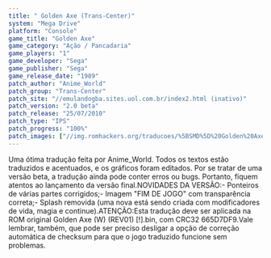 ```yaml
---
title: " Golden Axe (Trans-Center)"
system: "Mega Drive"
platform: "Console"
game_title: "Golden Axe"
game_category: "Ação / Pancadaria"
game_players: "1"
game_developer: "Sega"
game_publisher: "Sega"
game_release_date: "1989"
patch_author: "Anime_World"
patch_group: "Trans-Center"
patch_site: "//emulandogba.sites.uol.com.br/index2.html (inativo)"
patch_version: "2.0 beta"
patch_release: "25/07/2010"
patch_type: "IPS"
patch_progress: "100%"
patch_images: ["//img.romhackers.org/traducoes/%5BSMD%5D%20Golden%20Axe%20-%20Trans-Center%20-%201.png","//img.romhackers.org/traducoes/%5BSMD%5D%20Golden%20Axe%20-%20Trans-Center%20-%202.png","//img.romhackers.org/traducoes/%5BSMD%5D%20Golden%20Axe%20-%20Trans-Center%20-%203.png"]
---
```

Uma ótima tradução feita por Anime_World. Todos os textos estão traduzidos e acentuados, e os gráficos foram editados. Por se tratar de uma versão beta, a tradução ainda pode conter erros ou bugs. Portanto, fiquem atentos ao lançamento da versão final.NOVIDADES DA VERSÃO:- Ponteiros de várias partes corrigidos;- Imagem "FIM DE JOGO" com transparência correta;- Splash removida (uma nova está sendo criada com modificadores de vida, magia e continue).ATENÇÃO:Esta tradução deve ser aplicada na ROM original Golden Axe (W) (REV01) [!].bin, com CRC32 665D7DF9.Vale lembrar, também, que pode ser preciso desligar a opção de correção automática de checksum para que o jogo traduzido funcione sem problemas.